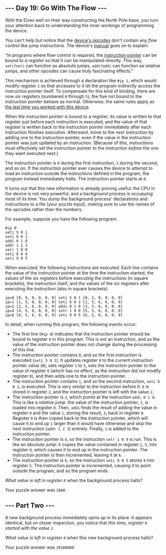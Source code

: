 \--- Day 19: Go With The Flow ---
---------------------------------

With the Elves well on their way constructing the North Pole base, you turn your attention back to understanding the inner workings of programming the device.

You can't help but notice that the [device's opcodes](16) don't contain any _flow control_ like jump instructions. The device's [manual](16) goes on to explain:

"In programs where flow control is required, the [instruction pointer](https://en.wikipedia.org/wiki/Program_counter) can be _bound to a register_ so that it can be manipulated directly. This way, `setr`/`seti` can function as absolute jumps, `addr`/`addi` can function as relative jumps, and other opcodes can cause truly fascinating effects."

This mechanism is achieved through a declaration like `#ip 1`, which would modify register `1` so that accesses to it let the program indirectly access the instruction pointer itself. To compensate for this kind of binding, there are now _six_ registers (numbered `0` through `5`); the five not bound to the instruction pointer behave as normal. Otherwise, the same rules apply as [the last time you worked with this device](16).

When the _instruction pointer_ is bound to a register, its value is written to that register just before each instruction is executed, and the value of that register is written back to the instruction pointer immediately after each instruction finishes execution. Afterward, move to the next instruction by adding one to the instruction pointer, even if the value in the instruction pointer was just updated by an instruction. (Because of this, instructions must effectively set the instruction pointer to the instruction _before_ the one they want executed next.)

The instruction pointer is `0` during the first instruction, `1` during the second, and so on. If the instruction pointer ever causes the device to attempt to load an instruction outside the instructions defined in the program, the program instead immediately halts. The instruction pointer starts at `0`.

It turns out that this new information is already proving useful: the CPU in the device is not very powerful, and a background process is occupying most of its time. You dump the background process' declarations and instructions to a file (your puzzle input), making sure to use the names of the opcodes rather than the numbers.

For example, suppose you have the following program:

    #ip 0
    seti 5 0 1
    seti 6 0 2
    addi 0 1 0
    addr 1 2 3
    setr 1 0 0
    seti 8 0 4
    seti 9 0 5
    

When executed, the following instructions are executed. Each line contains the value of the instruction pointer at the time the instruction started, the values of the six registers before executing the instructions (in square brackets), the instruction itself, and the values of the six registers after executing the instruction (also in square brackets).

    ip=0 [0, 0, 0, 0, 0, 0] seti 5 0 1 [0, 5, 0, 0, 0, 0]
    ip=1 [1, 5, 0, 0, 0, 0] seti 6 0 2 [1, 5, 6, 0, 0, 0]
    ip=2 [2, 5, 6, 0, 0, 0] addi 0 1 0 [3, 5, 6, 0, 0, 0]
    ip=4 [4, 5, 6, 0, 0, 0] setr 1 0 0 [5, 5, 6, 0, 0, 0]
    ip=6 [6, 5, 6, 0, 0, 0] seti 9 0 5 [6, 5, 6, 0, 0, 9]
    

In detail, when running this program, the following events occur:

*   The first line (`#ip 0`) indicates that the instruction pointer should be bound to register `0` in this program. This is not an instruction, and so the value of the instruction pointer does not change during the processing of this line.
*   The instruction pointer contains `0`, and so the first instruction is executed (`seti 5 0 1`). It updates register `0` to the current instruction pointer value (`0`), sets register `1` to `5`, sets the instruction pointer to the value of register `0` (which has no effect, as the instruction did not modify register `0`), and then adds one to the instruction pointer.
*   The instruction pointer contains `1`, and so the second instruction, `seti 6 0 2`, is executed. This is very similar to the instruction before it: `6` is stored in register `2`, and the instruction pointer is left with the value `2`.
*   The instruction pointer is `2`, which points at the instruction `addi 0 1 0`. This is like a _relative jump_: the value of the instruction pointer, `2`, is loaded into register `0`. Then, `addi` finds the result of adding the value in register `0` and the value `1`, storing the result, `3`, back in register `0`. Register `0` is then copied back to the instruction pointer, which will cause it to end up `1` larger than it would have otherwise and skip the next instruction (`addr 1 2 3`) entirely. Finally, `1` is added to the instruction pointer.
*   The instruction pointer is `4`, so the instruction `setr 1 0 0` is run. This is like an _absolute jump_: it copies the value contained in register `1`, `5`, into register `0`, which causes it to end up in the instruction pointer. The instruction pointer is then incremented, leaving it at `6`.
*   The instruction pointer is `6`, so the instruction `seti 9 0 5` stores `9` into register `5`. The instruction pointer is incremented, causing it to point outside the program, and so the program ends.

_What value is left in register `0`_ when the background process halts?

Your puzzle answer was `1860`.

\--- Part Two ---
-----------------

A new background process immediately spins up in its place. It appears identical, but on closer inspection, you notice that _this time, register `0` started with the value `1`_.

_What value is left in register `0`_ when this new background process halts?

Your puzzle answer was `20108088`.
